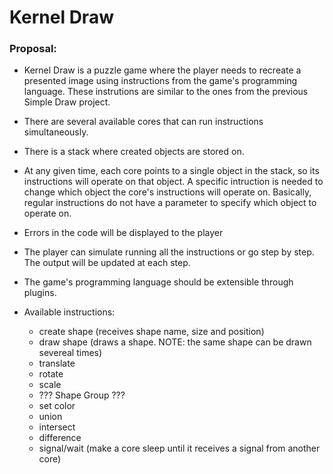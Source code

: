 # Kernel Draw

### Proposal:

- Kernel Draw is a puzzle game where the player needs to recreate a presented image using instructions from the game's programming language. These instrutions are similar to the ones from the previous Simple Draw project.
- There are several available cores that can run instructions simultaneously.
- There is a stack where created objects are stored on.
- At any given time, each core points to a single object in the stack, so its instructions will operate on that object. A specific intruction is needed to change which object the core's instructions will operate on. Basically, regular instructions do not have a parameter to specify which object to operate on.
- Errors in the code will be displayed to the player
- The player can simulate running all the instructions or go step by step. The output will be updated at each step.
- The game's programming language should be extensible through plugins.

- Available instructions:
  - create shape (receives shape name, size and position)
  - draw shape (draws a shape. NOTE: the same shape can be drawn severeal times)
  - translate 
  - rotate
  - scale
  - ??? Shape Group ???
  - set color
  - union 
  - intersect
  - difference
  - signal/wait (make a core sleep until it receives a signal from another core)


